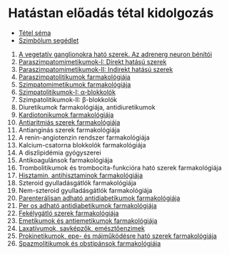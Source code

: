 # Hatástan előadás tétal kidolgozás

- [Tétel séma](Schema.md)
- [Szimbólum segédlet](Symbols.md)

1. [A vegetatív ganglionokra ható szerek. Az adrenerg neuron bénítói](1.%20A%20vegetatív%20ganglionokra%20ható%20szerek.%20Az%20adrenerg%20neuron%20bénítói.md)
2. [Paraszimpatomimetikumok-I: Direkt hatású szerek](2.%20Paraszimpatomimetikumok-I.%20Direkt%20hatású%20szerek.md)
3. [Paraszimpatomimetikumok-II: Indirekt hatású szerek](3.%20Paraszimpatomimetikumok-II.%20Indirekt%20hatású%20szerek.md)
4. [Paraszimpatolitikumok farmakológiája](4.%20Paraszimpatolitikumok%20farmakológiája.md)
5. [Szimpatomimetikumok farmakológiája](5.%20Szimpatomimetikumok%20farmakológiája.md)
6. [Szimpatolitikumok-I: α-blokkolók](6.%20Szimpatolitikumok-I%20α-blokkolók.md)
7. Szimpatolitikumok-II: β-blokkolók
8. Diuretikumok farmakológiája, antidiuretikumok
9. [Kardiotonikumok farmakológiája](9.%20Kardiotonikumok%20farmakológiája.md)
10. [Antiaritmiás szerek farmakológiája](10.%20Antianginás%20szerek%20farmakológiája.md)
11. Antianginás szerek farmakológiája
12. A renin-angiotenzin rendszer farmakológiája
13. Kalcium-csatorna blokkolók farmakológiája
14. A diszlipidémia gyógyszerei
15. Antikoagulánsok farmakológiája
16. Trombolitikumok és trombocita-funkcióra ható szerek farmakológiája
17. [Hisztamin, antihisztaminok farmakológiája](17.%20Hisztamin,%20antihisztaminok%20farmakológiája.md)
18. Szteroid gyulladásgátlók farmakológiája
19. Nem-szteroid gyulladásgátlók farmakológiája
20. [Parenterálisan adható antidiabetikumok farmakológiája](20.%20Parenterálisan%20adható%20antidiabetikumok%20farmakológiája.md)
21. [Per os adható antidiabetikumok farmakológiája](21.%20Per%20os%20adható%20antidiabetikumok%20farmakológiája.md)
22. [Fekélygátló szerek farmakológiája](22.%20Fekélygátló%20szerek%20farmakológiája.md)
23. [Emetikumok és antiemetikumok farmakológiája](23.%20Emetikumok%20és%20antiemetikumok%20farmakológiája.md)
24. [Laxatívumok, savképzők, emésztőenzimek](24.%20Laxatívumok,%20savképzők,%20emésztőenzimek.md)
25. [Prokinetikumok, epe- és májműködésre ható szerek farmakológiája](25.%20Prokinetikumok,%20epe-%20és%20májműködésre%20ható%20szerek%20farmakológiája.md)
26. [Spazmolitikumok és obstipánsok farmakológiája](26.%20Spazmolitikumok%20és%20obstipánsok%20farmakológiája.md)
